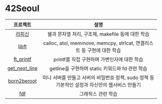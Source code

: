 # 42Seoul

|프로젝트|설명|
|:---:|:--:|
|[라피신](piscine)|쉘과 문자열 처리, 구조체, makefile 등에 대한 학습|
|[libft](libft)|calloc, atoi, memmove, memcpy, strlcat, 연결리스트 등 구현에 대한 학습|
|[ft_printf](ft_printf)|printf를 직접 구현하며 가변인자에 대한 학습|
|[get_next_line](get_next_line)|getline을 구현하며 static 키워드와 fd 관련 학습|
|[born2beroot](born2beroot)|미니 서버를 만들고 서버의 비밀번호 정책, sudo 정책 등 기본적인 설정과 자신만의 웹서비스 만들기|
|[fdf](fdf)|그래픽스 관련 학습|

